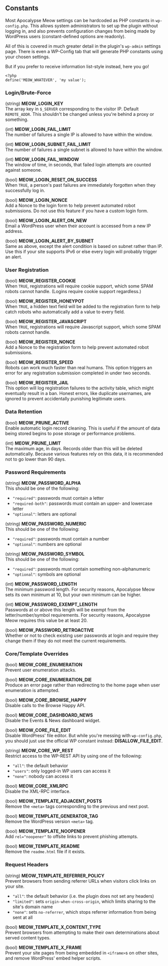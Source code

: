 ## Constants ##

Most Apocalypse Meow settings can be hardcoded as PHP constants in `wp-config.php`. This allows system administrators to set up the plugin without logging in, and also prevents configuration changes from being made by WordPress users (constant-defined options are readonly).

All of this is covered in much greater detail in the plugin's `wp-admin` settings page. There is even a WP-Config tab that will generate PHP constants using your chosen settings.

But if you prefer to receive information list-style instead, here you go!

```
<?php
define('MEOW_WHATEVER', 'my value');
```

### Login/Brute-Force

(string) **MEOW_LOGIN_KEY**  
The array key in `$_SERVER` corresponding to the visitor IP. Default `REMOTE_ADDR`. This shouldn't be changed unless you're behind a proxy or something.

(int) **MEOW_LOGIN_FAIL_LIMIT**  
The number of failures a single IP is allowed to have within the window.

(int) **MEOW_LOGIN_SUBNET_FAIL_LIMIT**  
The number of failures a single subnet is allowed to have within the window.

(int) **MEOW_LOGIN_FAIL_WINDOW**  
The window of time, in seconds, that failed login attempts are counted against someone.

(bool) **MEOW_LOGIN_RESET_ON_SUCCESS**  
When `TRUE`, a person's past failures are immediately forgotten when they successfully log in.

(bool) **MEOW_LOGIN_NONCE**  
Add a Nonce to the login form to help prevent automated robot submissions. Do not use this feature if you have a custom login form.

(bool) **MEOW_LOGIN_ALERT_ON_NEW**  
Email a WordPress user when their account is accessed from a new IP address.

(bool) **MEOW_LOGIN_ALERT_BY_SUBNET**  
Same as above, except the alert condition is based on subnet rather than IP. Use this if your site supports IPv6 or else every login will probably trigger an alert.

### User Registration

(bool) **MEOW_REGISTER_COOKIE**  
When `TRUE`, registrations will require cookie support, which some SPAM robots cannot handle. (Logins require cookie support regardless.)

(bool) **MEOW_REGISTER_HONEYPOT**  
When `TRUE`, a hidden text field will be added to the registration form to help catch robots who automatically add a value to every field.

(bool) **MEOW_REGISTER_JAVASCRIPT**  
When `TRUE`, registrations will require Javascript support, which some SPAM robots cannot handle.

(bool) **MEOW_REGISTER_NONCE**  
Add a Nonce to the registration form to help prevent automated robot submissions.

(bool) **MEOW_REGISTER_SPEED**  
Robots can work much faster than real humans. This option triggers an error for any registration submission completed in under two seconds.

(bool) **MEOW_REGISTER_JAIL**  
This option will log registration failures to the activity table, which might eventually result in a ban. Honest errors, like duplicate usernames, are ignored to prevent accidentally punishing legitimate users.

### Data Retention

(bool) **MEOW_PRUNE_ACTIVE**  
Enable automatic login record cleaning. This is useful if the amount of data being stored begins to pose storage or performance problems.

(int) **MEOW_PRUNE_LIMIT**  
The maximum age, in days. Records older than this will be deleted automatically. Because various features rely on this data, it is recommended not to go lower than 90 days.

### Password Requirements

(string) **MEOW_PASSWORD_ALPHA**  
This should be one of the following:
 * `"required"`: passwords must contain a letter
 * `"required-both"`: passwords must contain an upper- and lowercase letter
 * `"optional"`: letters are optional

(string) **MEOW_PASSWORD_NUMERIC**  
This should be one of the following:
 * `"required"`: passwords must contain a number
 * `"optional"`: numbers are optional

(string) **MEOW_PASSWORD_SYMBOL**  
This should be one of the following:
 * `"required"`: passwords must contain something non-alphanumeric
 * `"optional"`: symbols are optional

(int) **MEOW_PASSWORD_LENGTH**  
The minimum password length. For security reasons, Apocalypse Meow sets its own minimum at 10, but your own minimum can be higher.

(int) **MEOW_PASSWORD_EXEMPT_LENGTH**  
Passwords at or above this length will be exempt from the letter/number/symbol requirements. For security reasons, Apocalypse Meow requires this value be at least 20.

(bool) **MEOW_PASSWORD_RETROACTIVE**  
Whether or not to check existing user passwords at login and require they change them if they do not meet the current requirements.

### Core/Template Overrides

(bool) **MEOW_CORE_ENUMERATION**  
Prevent user enumeration attacks.

(bool) **MEOW_CORE_ENUMERATION_DIE**  
Produce an error page rather than redirecting to the home page when user enumeration is attempted.

(bool) **MEOW_CORE_BROWSE_HAPPY**  
Disable calls to the Browse Happy API.

(bool) **MEOW_CORE_DASHBOARD_NEWS**  
Disable the Events & News dashboard widget.

(bool) **MEOW_CORE_FILE_EDIT**  
Disable WordPress' file editor. But while you're messing with `wp-config.php`, you should just use the official WP constant instead: **DISALLOW_FILE_EDIT**.

(string) **MEOW_CORE_WP_REST**  
Restrict access to the WP-REST API by using one of the following:
 * `"all"`: the default behavior
 * `"users"`: only logged-in WP users can access it
 * `"none"`: nobody can access it

(bool) **MEOW_CORE_XMLRPC**  
Disable the XML-RPC interface.

(bool) **MEOW_TEMPLATE_ADJACENT_POSTS**  
Remove the `<meta>` tags corresponding to the previous and next post.

(bool) **MEOW_TEMPLATE_GENERATOR_TAG**  
Remove the WordPress version `<meta>` tag.

(bool) **MEOW_TEMPLATE_NOOPENER**  
Add `rel="noopener"` to offsite links to prevent phishing attempts.

(bool) **MEOW_TEMPLATE_README**  
Remove the `readme.html` file if it exists.

### Request Headers

(string) **MEOW_TEMPLATE_REFERRER_POLICY**  
Prevent browsers from sending referrer URLs when visitors click links on your site.
 * `"all"`: the default behavior (i.e. the plugin does not set any headers)
 * `"limited"`: sets `origin-when-cross-origin`, which limits sharing to the site's domain name
 * `"none"`: sets `no-referrer`, which stops referrer information from being sent at all

(bool) **MEOW_TEMPLATE_X_CONTENT_TYPE**  
Prevent browsers from attempting to make their own determinations about served content types.

(bool) **MEOW_TEMPLATE_X_FRAME**  
Prevent your site pages from being embedded in `<iframe>`s on other sites, and remove WordPress' embed helper scripts.